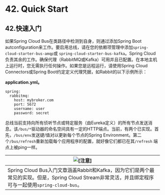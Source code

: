 # 42. Quick Start

## 42.快速入门

如果Spring Cloud Bus在类路径中检测到自身，则通过添加Spring Boot autconfiguration来工作。要启用总线，请在您的依赖项管理中添加`spring-cloud-starter-bus-amqp`或 `spring-cloud-starter-bus-kafka`。Spring Cloud负责其余的工作。确保代理（RabbitMQ或Kafka）可用并且已配置。在本地主机上运行时，您无需执行任何操作。如果您是远程运行，请使用Spring Cloud Connectors或Spring Boot约定定义代理凭据，如Rabbit的以下示例所示：

**application.yml。** 

```properties
spring:
  rabbitmq:
    host: mybroker.com
    port: 5672
    username: user
    password: secret
```



总线当前支持向所有侦听节点或特定服务（由Eureka定义）的所有节点发送消息。该`/bus/*`驱动器的命名空间具有一定的HTTP端点。当前，有两个已实现。首先，`/bus/env`发送键/值对以更新每个节点的Spring Environment。第二个`/bus/refresh`重新加载每个应用程序的配置，就好像它们都已在其`/refresh` 端点上被ping一样。

| ![[注意]](https://cloud.spring.io/spring-cloud-static/Greenwich.SR3/multi/images/note.png) |
| ------------------------------------------------------------ |
| Spring Cloud Bus入门文章涵盖Rabbit和Kafka，因为它们是两个最常见的实现。但是，Spring Cloud Stream非常灵活，并且绑定程序可与一起使用`spring-cloud-bus`。 |